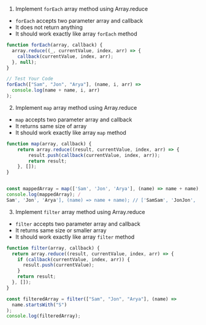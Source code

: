 1. Implement `forEach` array method using Array.reduce

- `forEach` accepts two parameter array and callback
- It does not return anything
- It should work exactly like array `forEach` method

```js
function forEach(array, callback) {
  array.reduce((_, currentValue, index, arr) => {
    callback(currentValue, index, arr);
  }, null);
}

// Test Your Code
forEach(["Sam", "Jon", "Arya"], (name, i, arr) =>
  console.log(name + name, i, arr)
);
```

2. Implement `map` array method using Array.reduce

- `map` accepts two parameter array and callback
- It returns same size of array
- It should work exactly like array `map` method

```js
function map(array, callback) {
    return array.reduce((result, currentValue, index, arr) => {
        result.push(callback(currentValue, index, arr));
        return result;
    }, []);
}


const mappedArray = map(['Sam', 'Jon', 'Arya'], (name) => name + name);
console.log(mappedArray); /
Sam', 'Jon', 'Arya'], (name) => name + name); // ['SamSam', 'JonJon', 'AryaArya']
```

3. Implement `filter` array method using Array.reduce

- `filter` accepts two parameter array and callback
- It returns same size or smaller array
- It should work exactly like array `filter` method

```js
function filter(array, callback) {
  return array.reduce((result, currentValue, index, arr) => {
    if (callback(currentValue, index, arr)) {
      result.push(currentValue);
    }
    return result;
  }, []);
}

const filteredArray = filter(["Sam", "Jon", "Arya"], (name) =>
  name.startsWith("S")
);
console.log(filteredArray);
```
